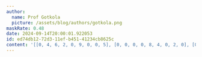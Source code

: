 ```yaml
---
author:
  name: Prof Gotkola
  picture: /assets/blog/authors/gotkola.png
maskRate: 0.48
date: 2024-09-14T20:00:01.922053
id: ed74db12-72d3-11ef-b451-41234cb8625c
content: '[[0, 4, 6, 2, 0, 9, 0, 0, 5], [0, 0, 0, 0, 8, 4, 0, 2, 0], [0, 2, 0, 1, 3, 6, 9, 4, 0], [0, 7, 0, 6, 0, 3, 0, 5, 4], [5, 6, 0, 0, 0, 0, 7, 1, 0], [2, 0, 3, 7, 0, 5, 0, 0, 0], [4, 0, 0, 3, 0, 0, 5, 8, 1], [0, 5, 7, 8, 0, 1, 4, 0, 0], [6, 8, 1, 0, 5, 2, 0, 7, 0]]'
---
```

